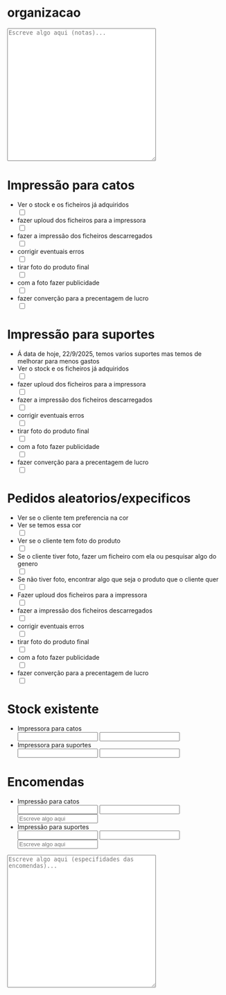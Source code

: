 # organizacao
<!DOCTYPE html>
<html lang = "pt-pt">
    <head>
        <meta charset="UTF-8">
        <title>teste para impressora 3d</title>
    </head> 
<body>
    <textarea id="caixa1" rows="20" cols="40" placeholder="Escreve algo aqui (notas)..."></textarea>
  
<h1> Impressão para catos</h1>
    <ul>
        <li> Ver o stock e os ficheiros já adquiridos</li> <input type="checkbox" />
        <li> fazer uploud dos ficheiros para a impressora</li> <input type="checkbox" />
        <li> fazer a impressão dos ficheiros descarregados</li> <input type="checkbox" />
        <li> corrigir eventuais erros</li> <input type="checkbox" />
        <li> tirar foto do produto final</li> <input type="checkbox" />
        <li> com a foto fazer publicidade</li> <input type="checkbox" />
        <li> fazer converção para a precentagem de lucro</li> <input type="checkbox" />
    </ul>
    <h1> Impressão para suportes</h1>
    <ul>
        <li> Á data de hoje, 22/9/2025, temos varios suportes mas temos de melhorar para menos gastos</li>
        <li> Ver o stock e os ficheiros já adquiridos</li> <input type="checkbox" />
        <li> fazer uploud dos ficheiros para a impressora</li> <input type="checkbox" />
        <li> fazer a impressão dos ficheiros descarregados</li> <input type="checkbox" />
        <li> corrigir eventuais erros</li> <input type="checkbox" />
        <li> tirar foto do produto final</li> <input type="checkbox" />
        <li> com a foto fazer publicidade</li> <input type="checkbox" />
        <li> fazer converção para a precentagem de lucro</li> <input type="checkbox" />
    </ul>
    <h1> Pedidos aleatorios/expecificos</h1>
    <ul> 
        <li> Ver se o cliente tem preferencia na cor</li>
        <li> Ver se temos essa cor</li> <input type="checkbox" />
        <li> Ver se o cliente tem foto do produto</li> <input type="checkbox" />
        <li> Se o cliente tiver foto, fazer um ficheiro com ela ou pesquisar algo do genero</li> <input type="checkbox" />
        <li> Se não tiver foto, encontrar algo que seja o produto que o cliente quer</li> <input type="checkbox" />
        <li> Fazer uploud dos ficheiros para a impressora</li> <input type="checkbox" />
        <li> fazer a impressão dos ficheiros descarregados</li> <input type="checkbox" />
        <li> corrigir eventuais erros</li> <input type="checkbox" />
        <li> tirar foto do produto final</li> <input type="checkbox" />
        <li> com a foto fazer publicidade</li> <input type="checkbox" />
        <li> fazer converção para a precentagem de lucro</li> <input type="checkbox" />
    </ul>
    
<h1> Stock existente </h1>
    <ul>
        <li> Impressora para catos </li> <input type="tel" /> <input type="number" />
        <li> Impressora para suportes</li> <input type="tel" /> <input type="number" />
    </ul>
    <h1> Encomendas </h1>
    <ul>
        <li>Impressão para catos </li> <input type="tel" /> <input type="number" /> <input type="text" placeholder="Escreve algo aqui">
        <li>Impressão para suportes</li> <input type="tel" /> <input type="number" /> <input type="text" placeholder="Escreve algo aqui">

</ul>
<textarea id="caixa2" rows="20" cols="40" placeholder="Escreve algo aqui (especifidades das encomendas)..."></textarea>

<script>
  const caixa1 = document.getElementById("caixa1");
  const caixa2 = document.getElementById("caixa2");

  // Recuperar texto guardado para cada caixa
  caixa1.value = localStorage.getItem("textoGuardado1") || "";
  caixa2.value = localStorage.getItem("textoGuardado2") || "";

  // Guardar automaticamente quando o utilizador escreve
  caixa1.addEventListener("input", () => {
    localStorage.setItem("textoGuardado1", caixa1.value);
  });

  caixa2.addEventListener("input", () => {
    localStorage.setItem("textoGuardado2", caixa2.value);
  });
</script>


</body>


</html>
